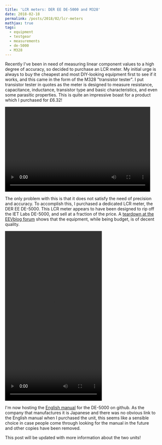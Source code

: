 ```yaml
---
title: 'LCR meters: DER EE DE-5000 and M328'
date: 2018-02-18
permalink: /posts/2018/02/lcr-meters
mathjax: true
tags:
  - equipment
  - testgear
  - measurements
  - de-5000
  - M328
---
```


Recently I've been in need of measuring linear component values to a high degree of accuracy, so decided to purchase an LCR meter. My initial urge is always to buy the cheapest and most DIY-looking equipment first to see if it works, and this came in the form of the M328 "transistor tester". I put transistor tester in quotes as the meter is designed to measure resistance, capacitance, inductance, transistor type and basic characteristics, and even some parasitic properties. This is quite an impressive boast for a product which I purchased for £6.32!

<video width="480" height="280" controls>
 <source src="/images/MTester.mp4" type="video/mp4">
Your browser does not support the video tag.
</video>

The only problem with this is that it does not satisfy the need of precision and accuracy. To accomplish this, I purchased a dedicated LCR meter, the DER EE DE-5000. This LCR meter appears to have been designed to rip off the IET Labs DE-5000, and sell at a fraction of the price. A [teardown at the EEVblog forum](http://www.eevblog.com/forum/testgear/der-ee-de-5000-unboxing-and-teardown/) shows that the equipment, while being budget, is of decent quality.

<video width="320" height="560" controls>
 <source src="/images/DE-5000.mp4" type="video/mp4">
Your browser does not support the video tag.
</video>

I'm now hosting the [English manual](/files/DE-5000_manual_english.pdf) for the DE-5000 on github. As the company that manufactures it is Japanese and there was no obvious link to the English manual when I purchased the unit, this seems like a sensible choice in case people come through looking for the manual in the future and other copies have been removed.

This post will be updated with more information about the two units!
